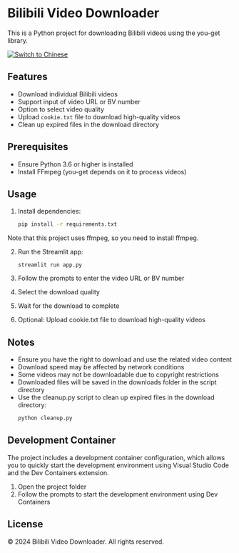 # Bilibili Video Downloader

This is a Python project for downloading Bilibili videos using the you-get library.

[![Switch to Chinese](https://img.shields.io/badge/lang-中文-red.svg)](readme-zh.md)


## Features

- Download individual Bilibili videos
- Support input of video URL or BV number
- Option to select video quality
- Upload `cookie.txt` file to download high-quality videos
- Clean up expired files in the download directory

## Prerequisites

- Ensure Python 3.6 or higher is installed
- Install FFmpeg (you-get depends on it to process videos)

## Usage

1. Install dependencies:
   ```sh
   pip install -r requirements.txt
   ```

Note that this project uses ffmpeg, so you need to install ffmpeg.

2. Run the Streamlit app:

   ```
   streamlit run app.py
   ```

3. Follow the prompts to enter the video URL or BV number

4. Select the download quality

5. Wait for the download to complete

6. Optional: Upload cookie.txt file to download high-quality videos

## Notes

- Ensure you have the right to download and use the related video content
-  Download speed may be affected by network conditions
- Some videos may not be downloadable due to copyright restrictions
- Downloaded files will be saved in the downloads folder in the script directory
- Use the cleanup.py script to clean up expired files in the download directory:
   ```sh
   python cleanup.py
   ```

## Development Container

The project includes a development container configuration, which allows you to quickly start the development environment using Visual Studio Code and the Dev Containers extension.

1. Open the project folder
2. Follow the prompts to start the development environment using Dev Containers

## License

© 2024 Bilibili Video Downloader. All rights reserved.

